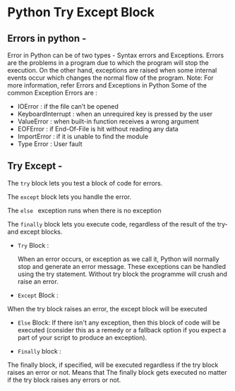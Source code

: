 # Python Try Except Block

## Errors in python -

Error in Python can be of two types - Syntax errors and Exceptions.
Errors are the problems in a program due to which the program will 
stop the execution. On the other hand, exceptions are raised when 
some internal events occur which changes the normal flow of the program.
Note: For more information, refer Errors and Exceptions in Python
Some of the common Exception Errors are : 

- IOError : if the file can’t be opened
- KeyboardInterrupt : when an unrequired key is pressed by the user
- ValueError : when built-in function receives a wrong argument
- EOFError : if End-Of-File is hit without reading any data
- ImportError : if it is unable to find the module
- Type Error : User fault

## Try Except -

The `try` block lets you test a block of code for errors.

The `except` block lets you handle the error.

The `else ` exception runs when there is no exception

The `finally` block lets you execute code, regardless of the result of the try- and except blocks.

- `Try` Block : 
  

  When an error occurs, or exception as we call it, Python will normally stop and generate an error message. 
  These exceptions can be handled using the try statement. Without try block the programme will crush 
  and raise an error.
  

- `Except` Block :

When the try block raises an error, the except block will be executed

- `Else` Block: If there isn't any exception, then this block of code will be 
  executed (consider this as a remedy or a fallback option if you expect
  a part of your script to produce an exception).
  


- `Finally` block :

The finally block, if specified, will be executed regardless if the try block raises an error or not.
Means that The finally block gets executed no matter if the try block raises any errors or not.
